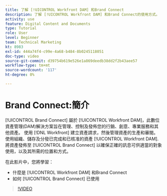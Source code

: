 ```yaml
---
title: 了解 [!UICONTROL Workfront DAM] 和Brand Connect
description: 了解 [!UICONTROL Workfront DAM] 和Brand Connect的使用方式。
activity: use
feature: Digital Content and Documents
type: Tutorial
role: User
level: Beginner
team: Technical Marketing
kt: 8983
exl-id: 444a74f4-c99e-4a68-b484-8b0245118051
doc-type: video
source-git-commit: d39754b619e526e1a869deedb38dd2f2b43aee57
workflow-type: tm+mt
source-wordcount: '117'
ht-degree: 0%

---
```


# Brand Connect:簡介

[!UICONTROL Brand Connect] 屬於 [!UICONTROL Workfront DAM]，此數位資產管理(DAM)解決方案旨在管理、控制及發佈您的行銷、創意、專業服務和其他資產。 使用 [!DNL Workfront] 建立資產請求，然後管理資產的生產和審閱。 使用組織、儲存及分發已完成和已核准的資產 [!UICONTROL Workfront DAM]. 將資產發佈至 [!UICONTROL Brand Connect] 以確保正確的訊息可供適當的對象使用，以及其所需的位置和方式。

在此影片中，您將學習：

* 什麼是 [!UICONTROL Workfront DAM] 和Brand Connect
* 如何 [!UICONTROL Brand Connect] 已使用

>[!VIDEO](https://video.tv.adobe.com/v/335245/?quality=12)
